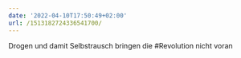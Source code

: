 ```yaml
---
date: '2022-04-10T17:50:49+02:00'
url: /1513182724336541700/
---
```

Drogen und damit Selbstrausch bringen die #Revolution nicht voran
